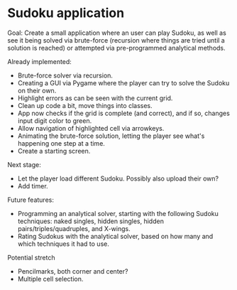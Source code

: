 # Sudoku application
Goal: Create a small application where an user can play Sudoku, as well as see it being solved via brute-force (recursion where things are tried until a solution is reached) or attempted via pre-programmed analytical methods.

Already implemented:
* Brute-force solver via recursion.
* Creating a GUI via Pygame where the player can try to solve the Sudoku on their own.
* Highlight errors as can be seen with the current grid.
* Clean up code a bit, move things into classes.
* App now checks if the grid is complete (and correct), and if so, changes input digit color to green.
* Allow navigation of highlighted cell via arrowkeys.
* Animating the brute-force solution, letting the player see what's happening one step at a time.
* Create a starting screen.

Next stage:
* Let the player load different Sudoku. Possibly also upload their own?
* Add timer.

Future features:
* Programming an analytical solver, starting with the following Sudoku techniques: naked singles, hidden singles, hidden pairs/triples/quadruples, and X-wings.
* Rating Sudokus with the analytical solver, based on how many and which techniques it had to use.

Potential stretch
* Pencilmarks, both corner and center?
* Multiple cell selection.
